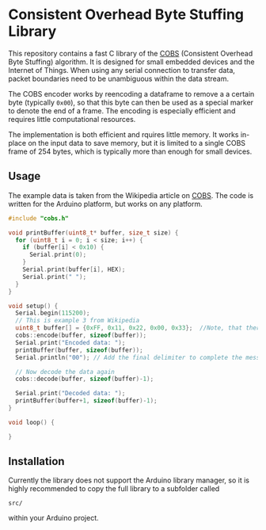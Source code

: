 Consistent Overhead Byte Stuffing Library
===================

This repository contains a fast C library of the [COBS](http://www.stuartcheshire.org/papers/COBSforToN.pdf) (Consistent Overhead Byte Stuffing) algorithm.
It is designed for small embedded devices and the Internet of Things. When using any serial connection
to transfer data, packet boundaries need to be unambiguous within the data stream.

The COBS encoder works by reencoding a dataframe to remove a a certain byte (typically `0x00`), so that
this byte can then be used as a special marker to denote the end of a frame. The encoding is especially
efficient and requires little computational resources.

The implementation is both efficient and rquires little memory. It works in-place on the input data
to save memory, but it is limited to a single COBS frame of 254 bytes, which is typically more than
enough for small devices.

Usage
-----
The example data is taken from the Wikipedia article on [COBS](https://en.wikipedia.org/wiki/Consistent_Overhead_Byte_Stuffing).
The code is written for the Arduino platform, but works on any platform.

```cpp
#include "cobs.h"

void printBuffer(uint8_t* buffer, size_t size) {
  for (uint8_t i = 0; i < size; i++) {
    if (buffer[i] < 0x10) {
      Serial.print(0);
    }
    Serial.print(buffer[i], HEX);
    Serial.print(" ");
  }
}

void setup() {
  Serial.begin(115200);
  // This is example 3 from Wikipedia
  uint8_t buffer[] = {0xFF, 0x11, 0x22, 0x00, 0x33};  //Note, that there is an additional byte in front of the example data
  cobs::encode(buffer, sizeof(buffer));
  Serial.print("Encoded data: ");
  printBuffer(buffer, sizeof(buffer));
  Serial.println("00"); // Add the final delimiter to complete the message

  // Now decode the data again
  cobs::decode(buffer, sizeof(buffer)-1);

  Serial.print("Decoded data: ");
  printBuffer(buffer+1, sizeof(buffer)-1);
}

void loop() {

}
```

Installation
-----
Currently the library does not support the Arduino library manager, so it is highly recommended to copy the full library to a subfolder called
```
src/
```
within your Arduino project.
